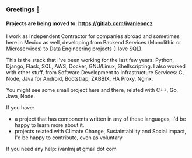 ### Greetings 👋

#### Projects are being moved to: https://gitlab.com/ivanleoncz

I work as Independent Contractor for companies abroad and sometimes here in Mexico as well, developing from Backend Services (Monolithic or Microservices) to Data Engineering projects (I love SQL).

This is the stack that I've been working for the last few years: Python, Django, Flask, SQL, AWS, Docker, GNU/Linux, Shellscripting.
I also worked with other stuff, from Software Development to Infrastructure Services: C, Node, Java for Android, Bootstrap, ZABBIX, HA Proxy, Nginx.

You might see some small project here and there, related with C++, Go, Java, Node.

If you have:
- a project that has components written in any of these languages, I'd be happy to learn more about it.
- projects related with Climate Change, Sustaintability and Social Impact, I'd be happy to contribute, even as voluntary.

If you need any help: ivanlmj at gmail dot com
